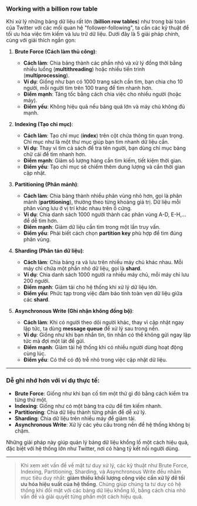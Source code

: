 ### Working with a billion row table

Khi xử lý những bảng dữ liệu rất lớn (**billion row tables**) như trong bài toán của Twitter với các mối quan hệ "follower-following", ta cần các kỹ thuật để tối ưu hóa việc tìm kiếm và lưu trữ dữ liệu. Dưới đây là 5 giải pháp chính, cùng với giải thích ngắn gọn:

1. **Brute Force (Cách làm thủ công)**:
    - **Cách làm**: Chia bảng thành các phần nhỏ và xử lý đồng thời bằng nhiều luồng (**multithreading**) hoặc nhiều tiến trình (**multiprocessing**).
    - **Ví dụ**: Giống như bạn có 1000 trang sách cần tìm, bạn chia cho 10 người, mỗi người tìm trên 100 trang để tìm nhanh hơn.
    - **Điểm mạnh**: Tăng tốc bằng cách chia việc cho nhiều người (hoặc máy).
    - **Điểm yếu**: Không hiệu quả nếu bảng quá lớn và máy chủ không đủ mạnh.

2. **Indexing (Tạo chỉ mục)**:
    - **Cách làm**: Tạo chỉ mục (**index**) trên cột chứa thông tin quan trọng. Chỉ mục như là một thư mục giúp bạn tìm nhanh dữ liệu cần.
    - **Ví dụ**: Thay vì tìm cả sách để tra tên người, bạn dùng chỉ mục bảng chữ cái để tìm nhanh hơn.
    - **Điểm mạnh**: Giảm số lượng hàng cần tìm kiếm, tiết kiệm thời gian.
    - **Điểm yếu**: Tạo chỉ mục sẽ chiếm thêm dung lượng và cần thời gian cập nhật.

3. **Partitioning (Phân mảnh)**:
    - **Cách làm**: Chia bảng thành nhiều phân vùng nhỏ hơn, gọi là phân mảnh (**partitioning**), thường theo từng khoảng giá trị. Dữ liệu mỗi phân vùng lưu ở vị trí khác nhau trên ổ cứng.
    - **Ví dụ**: Chia danh sách 1000 người thành các phân vùng A-D, E-H,... để dễ tìm hơn.
    - **Điểm mạnh**: Giảm dữ liệu cần tìm trong một lần truy vấn.
    - **Điểm yếu**: Phải biết cách chọn **partition key** phù hợp để tìm đúng phân vùng.

4. **Sharding (Phân tán dữ liệu)**:
    - **Cách làm**: Chia bảng ra và lưu trên nhiều máy chủ khác nhau. Mỗi máy chỉ chứa một phần nhỏ dữ liệu, gọi là **shard**.
    - **Ví dụ**: Chia danh sách 1000 người ra nhiều máy chủ, mỗi máy chỉ lưu 200 người.
    - **Điểm mạnh**: Giảm tải cho hệ thống khi xử lý dữ liệu lớn.
    - **Điểm yếu**: Phức tạp trong việc đảm bảo tính toàn vẹn dữ liệu giữa các **shard**.

5. **Asynchronous Write (Ghi nhận không đồng bộ)**:
    - **Cách làm**: Khi có người theo dõi người khác, thay vì cập nhật ngay lập tức, ta dùng **message queue** để xử lý sau trong nền.
    - **Ví dụ**: Giống như khi bạn nhắn tin, tin nhắn có thể không gửi ngay lập tức mà đợi một lát để gửi.
    - **Điểm mạnh**: Giảm tải hệ thống khi có nhiều người dùng hoạt động cùng lúc.
    - **Điểm yếu**: Có thể có độ trễ nhỏ trong việc cập nhật dữ liệu.

---

### Dễ ghi nhớ hơn với ví dụ thực tế:
- **Brute Force**: Giống như khi bạn cố tìm một thứ gì đó bằng cách kiểm tra từng thứ một.
- **Indexing**: Giống như có một bảng tra cứu để tìm kiếm nhanh.
- **Partitioning**: Chia dữ liệu thành từng phần để dễ xử lý.
- **Sharding**: Chia dữ liệu trên nhiều máy để giảm tải.
- **Asynchronous Write**: Xử lý các yêu cầu trong nền để hệ thống không bị chậm.

Những giải pháp này giúp quản lý bảng dữ liệu khổng lồ một cách hiệu quả, đặc biệt với hệ thống lớn như Twitter, nơi có hàng tỷ kết nối người dùng.

----
> Khi xem xét vấn đề về mặt tư duy xử lý, các kỹ thuật như Brute Force, Indexing, Partitioning, Sharding, và Asynchronous Write đều nhằm mục tiêu duy nhất: **giảm thiểu khối lượng công việc cần xử lý để tối ưu hóa hiệu suất của hệ thống**. Chúng giúp chúng ta tư duy có hệ thống khi đối mặt với các bảng dữ liệu khổng lồ, bằng cách chia nhỏ vấn đề và giải quyết từng phần một cách hiệu quả.

